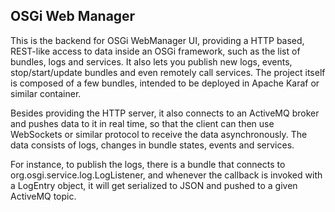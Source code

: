 ## OSGi Web Manager

This is the backend for OSGi WebManager UI, providing a HTTP based, REST-like access to data inside an OSGi framework, such as the list of bundles,
logs and services. It also lets you publish new logs, events, stop/start/update bundles and even remotely call services. The project itself
is composed of a few bundles, intended to be deployed in Apache Karaf or similar container.

Besides providing the HTTP server, it also connects to an ActiveMQ broker and pushes data to it in real time, so that the client
can then use WebSockets or similar protocol to receive the data asynchronously. The data consists of logs, changes in bundle states, events and services.

For instance, to publish the logs, there is a bundle that connects to org.osgi.service.log.LogListener, and whenever the callback is invoked with a LogEntry object,
it will get serialized to JSON and pushed to a given ActiveMQ topic.
